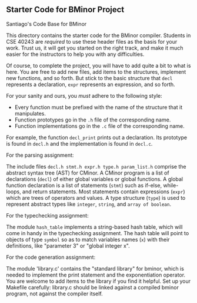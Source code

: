 Starter Code for BMinor Project
-------------------------------

Santiago's Code Base for BMinor

This directory contains the starter code for the BMinor compiler.
Students in CSE 40243 are *required* to use these header files as the basis for your work.
Trust us, it will get you started on the right track, and make it
much easier for the instructors to help you with any difficulties.

Of course, to complete the project, you will have to add quite a bit
to what is here.  You are free to add new files, add items to the
structures, implement new functions, and so forth.  But stick to
the basic structure that `decl` represents a declaration,
`expr` represents an expression, and so forth.

For your sanity and ours, you *must* adhere to the following style:
- Every function must be prefixed with the name of the structure that it manipulates.
- Function prototypes go in the `.h` file of the corresponding name.
- Function implementations go in the `.c` file of the corresponding name.

For example, the function `decl_print` prints out a declaration.
Its prototype is found in `decl.h` and the implementation is found in `decl.c`.

For the parsing assignment:

The include files `decl.h stmt.h expr.h type.h param_list.h`
comprise the abstract syntax tree (AST) for CMinor.
A CMinor program is a list of declarations (`decl`) of either global
variables or global functions.  A global function declaration
is a list of statements (`stmt`) such as if-else, while-loops,
and return statements.  Most statements contain expressions (`expr`)
which are trees of operators and values.  A type structure (`type`)
is used to represent abstract types like `integer`, `string`,
and `array of boolean`.

For the typechecking assignment:

The module `hash_table` implements a string-based hash table,
which will come in handy in the typechecking assignment.
The hash table will point to objects of type `symbol` so
as to match variables names (`x`) with their definitions,
like "parameter 3" or "global integer x".

For the code generation assignment:

The module 'library.c' contains the "standard library" for bminor,
which is needed to implement the print statement and the exponentiation
operator.  You are welcome to add items to the library if you find
it helpful.  Set up your Makefile carefully: library.c should be
linked against a compiled bminor program, not against the compiler itself.


